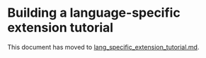 # Building a language-specific extension tutorial

This document has moved to [lang_specific_extension_tutorial.md](lang_specific_extension_tutorial.md).
